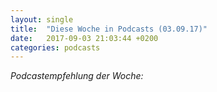 ```yaml
---
layout: single
title:  "Diese Woche in Podcasts (03.09.17)"
date:   2017-09-03 21:03:44 +0200
categories: podcasts
---
```


_Podcastempfehlung der Woche:_
